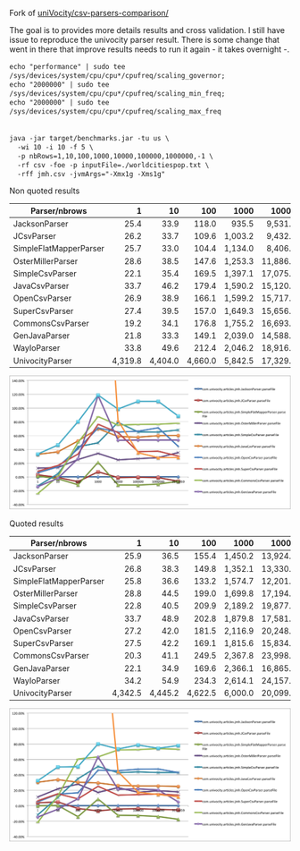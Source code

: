 Fork of [uniVocity/csv-parsers-comparison/](https://github.com/uniVocity/csv-parsers-comparison/)

The goal is to provides more details results and cross validation. I still have issue to reproduce the univocity parser result. 
There is some change that went in there that improve results needs to run it again - it takes overnight -.

```
echo "performance" | sudo tee /sys/devices/system/cpu/cpu*/cpufreq/scaling_governor;
echo "2000000" | sudo tee /sys/devices/system/cpu/cpu*/cpufreq/scaling_min_freq;
echo "2000000" | sudo tee /sys/devices/system/cpu/cpu*/cpufreq/scaling_max_freq


java -jar target/benchmarks.jar -tu us \
  -wi 10 -i 10 -f 5 \
  -p nbRows=1,10,100,1000,10000,100000,1000000,-1 \
  -rf csv -foe -p inputFile=./worldcitiespop.txt \
  -rff jmh.csv -jvmArgs="-Xmx1g -Xms1g"
```

Non quoted results

|Parser/nbrows|1|10|100|1000|10000|100000|1000000|3173959
|------|------:|----:|----:|----:|----:|----:|----:|----:|
|JacksonParser|25.4|33.9|118.0|935.5|9,531.2|95,635.7|932,760.4|2,966,018.8
|JCsvParser|26.2|33.7|109.6|1,003.2|9,432.1|95,050.9|922,299.2|2,776,024.7
|SimpleFlatMapperParser|25.7|33.0|104.4|1,134.0|8,406.9|84,223.2|835,148.6|2,771,474.3
|OsterMillerParser|28.6|38.5|147.6|1,253.3|11,886.6|120,832.3|1,193,369.5|4,010,008.4
|SimpleCsvParser|22.1|35.4|169.5|1,397.1|17,075.3|158,092.5|1,539,145.3|4,984,203.5
|JavaCsvParser|33.7|46.2|179.4|1,590.2|15,120.3|150,648.7|1,490,998.4|4,748,643.7
|OpenCsvParser|26.9|38.9|166.1|1,599.2|15,717.9|159,016.0|1,597,855.5|4,275,694.1
|SuperCsvParser|27.4|39.5|157.0|1,649.3|15,656.4|130,558.6|1,280,508.6|3,860,114.0
|CommonsCsvParser|19.2|34.1|176.8|1,755.2|16,693.0|168,543.8|1,646,064.9|5,275,065.5
|GenJavaParser|21.8|33.3|149.1|2,039.0|14,588.2|146,585.4|1,430,528.4|4,549,869.5
|WayIoParser|33.8|49.6|212.4|2,046.2|18,916.9|200,385.1|1,953,943.1|5,585,643.8
|UnivocityParser|4,319.8|4,404.0|4,660.0|5,842.5|17,329.7|129,057.5|1,193,539.4|3,802,930.2


![Difference from jackson parser](https://raw.githubusercontent.com/arnaudroger/csv-parsers-comparison/master/src/main/resources/charts/jmh-difference-noquote.png)


Quoted results

|Parser/nbrows|1|10|100|1000|10000|100000|1000000|3173959
|------|------:|----:|----:|----:|----:|----:|----:|----:|
|JacksonParser|25.9|36.5|155.4|1,450.2|13,924.5|140,094.7|1,374,519.2|4,395,992.9
|JCsvParser|26.8|38.3|149.8|1,352.1|13,330.0|134,604.6|1,308,747.0|4,159,390.0
|SimpleFlatMapperParser|25.8|36.6|133.2|1,574.7|12,201.5|122,437.0|1,181,398.6|3,622,156.1
|OsterMillerParser|28.8|44.5|199.0|1,699.8|17,194.8|164,694.9|1,641,240.1|5,184,944.0
|SimpleCsvParser|22.8|40.5|209.9|2,189.2|19,877.4|201,525.7|1,965,663.3|6,290,170.4
|JavaCsvParser|33.7|48.9|202.8|1,879.8|17,581.3|175,881.3|1,725,298.5|5,488,762.1
|OpenCsvParser|27.2|42.0|181.5|2,116.9|20,248.0|206,368.5|2,027,979.6|6,289,100.0
|SuperCsvParser|27.5|42.2|169.1|1,815.6|15,834.3|160,276.6|1,583,347.7|5,001,051.4
|CommonsCsvParser|20.3|41.1|249.5|2,367.8|23,998.3|242,037.2|2,390,732.2|7,608,694.8
|GenJavaParser|22.1|34.9|169.6|2,366.1|16,865.7|170,714.5|1,657,820.4|4,615,315.3
|WayIoParser|34.2|54.9|234.3|2,614.1|24,157.8|250,319.9|2,398,465.8|7,822,576.0
|UnivocityParser|4,342.5|4,445.2|4,622.5|6,000.0|20,099.6|164,562.4|1,574,205.0|4,903,673.4

![Difference from jackson parser](https://raw.githubusercontent.com/arnaudroger/csv-parsers-comparison/master/src/main/resources/charts/jmh-difference-quote.png)
